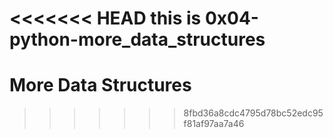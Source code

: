 <<<<<<< HEAD
this is 0x04-python-more_data_structures
=======
# More Data Structures
>>>>>>> 8fbd36a8cdc4795d78bc52edc95f81af97aa7a46
